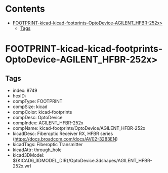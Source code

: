 



Contents
========

* [FOOTPRINT-kicad-kicad-footprints-OptoDevice-AGILENT_HFBR-252x>](#footprint-kicad-kicad-footprints-optodevice-agilent_hfbr-252x)
	* [Tags](#tags)

# FOOTPRINT-kicad-kicad-footprints-OptoDevice-AGILENT_HFBR-252x>

## Tags

- index: 8749
- hexID: 
- oompType: FOOTPRINT
- oompSize: kicad
- oompColor: kicad-footprints
- oompDesc: OptoDevice
- oompIndex: AGILENT_HFBR-252x
- oompName: kicad-footprints/OptoDevice/AGILENT_HFBR-252x
- kicadDesc: Fiberoptic Receiver RX, HFBR series (https://docs.broadcom.com/docs/AV02-3283EN)
- kicadTags: Fiberoptic Transmitter
- kicadAttr: through_hole
- kicad3DModel: ${KICAD6_3DMODEL_DIR}/OptoDevice.3dshapes/AGILENT_HFBR-252x.wrl
